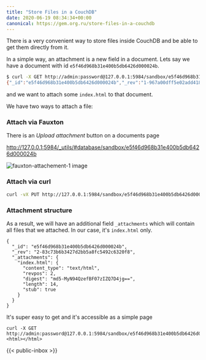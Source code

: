 ```yaml
---
title: "Store Files in a CouchDB"
date: 2020-06-19 08:34:34+00:00
canonical: https://gem.org.ru/store-files-in-a-couchdb
---
```

 There is a very convenient way to store files inside CouchDB and be able to get them directly from it. 

<!--more-->

In a simple way, an attachment is a new field in a document. Lets say we have a document with id `e5f46d968b31e400b5db6426d000024b`.

```bash
$ curl -X GET http://admin:password@127.0.0.1:5984/sandbox/e5f46d968b31e400b5db6426d000024b
{"_id":"e5f46d968b31e400b5db6426d000024b","_rev":"1-967a00dff5e02add41819138abb3284d"}
```

and we want to attach some `index.html` to that document.

We have two ways to attach a file:

### Attach via Fauxton

There is an *Upload attachment* button on a documents page

http://127.0.0.1:5984/_utils/#database/sandbox/e5f46d968b31e400b5db6426d000024b

![fauxton-attachement-1 image](//false.org.ru/img/fauxton-attachement-1.png)

### Attach via curl

```bash
curl -vX PUT http://127.0.0.1:5984/sandbox/e5f46d968b31e400b5db6426d000024b/index.html?rev=1-967a00dff5e02add41819138abb3284d --data-binary @index.html -H "ContentType: text/html"
```

### Attachment structure

As a result, we will have an additional field `_attachments` which will contain all files that we attached. In our case, it's `index.html` only.

```
{
  "_id": "e5f46d968b31e400b5db6426d000024b",
  "_rev": "2-83c73b6b3427d2bb5a8fc5492c6320f8",
  "_attachments": {
    "index.html": {
      "content_type": "text/html",
      "revpos": 2,
      "digest": "md5-MyN94QzefBF07zIZQ7D4jg==",
      "length": 14,
      "stub": true
    }
  }
}
```

It's super easy to get and it's accessible as a simple page

```
curl -X GET http://admin:password@127.0.0.1:5984/sandbox/e5f46d968b31e400b5db6426d000024b/index.html
<html></html>
``` 

 {{< public-inbox \>}}